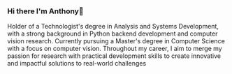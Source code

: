 ### Hi there I'm Anthony👋
Holder of a Technologist's degree in Analysis and Systems Development, with a strong background in Python backend development and computer vision research. Currently pursuing a Master's degree in Computer Science with a focus on computer vision. Throughout my career, I aim to merge my passion for research with practical development skills to create innovative and impactful solutions to real-world challenges
